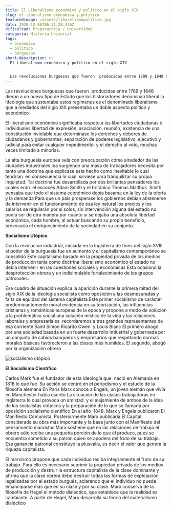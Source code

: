 ```yaml
---
title: El Liberalismo económico y político en el siglo XIX
slug: el-liberalismo-economica-y-politico
featuredimage: /assets/liberelismopolitico.jpg
date: 2020-12-06T06:31:28.436Z
dificultad: Preparatoria / Universidad
categoria: Historia Universal
tags:
  - economico
  - politico
  - burguesas
short-description: >-
  El Liberalismo económico y político en el siglo XIX


  Las revoluciones burguesas que fueron  producidas entre 1789 y 1848 dieron a un nuevo tipo de Estado
---
```

Las revoluciones burguesas que fueron  producidas entre 1789 y 1848 dieron a un nuevo tipo de Estado que los historiadores denominan liberal la ideología que sustentaba estos regímenes es el denominado liberalismo que a mediados del siglo XIX presentaba un doble aspecto político y económico

El liberalismo económico significaba respeto a las libertades ciudadanas e individuales libertad de expresión, asociación, reunión, existencia de una constitución inviolable que determinase los derechos y deberes de ciudadanos y gobernantes; separación de poderes legislativo, ejecutivo y judicial para evitar cualquier impedimento  y el derecho al voto, muchas veces limitado a minorías.

La alta burguesía europea veía con preocupación cómo alrededor de las ciudades industriales iba surgiendo una masa de trabajadores necesita por tanto una doctrina que explicase esta hecho como inevitable lo cual tendrían  en consecuencia lo cual  sirviese para tranquilizar su propia inquietud. Tal doctrina fue desarrollada por dos brillantes pensadores los cuales eran  el escocés Adam Smith y el británico Thomas Malthus  Smith pensaba que todo el sistema económico debía basarse en la ley de la oferta y la demanda Para que un país prosperase los gobiernos debían abstenerse de intervenir en el funcionamiento de esa ley natural los precios y los salarios se regularán por sí solos, sin intervención alguna del estado no podía ser de otra manera por cuanto si se dejaba una absoluta libertad económica, cada hombre, al actuar buscando su propio beneficio, provocaría el enriquecimiento de la sociedad en su conjunto.

**Socialismo Utópico** 

Con la revolución industrial, iniciada en la Inglaterra de fines del siglo XVIII el poder de la burguesía fue en aumento y el capitalismo contemporáneo se consolidó Este capitalismo basado en la propiedad privada de los medios de producción tenía como doctrina liberalismo económico el estado no debía intervenir en las cuestiones sociales y económicas Esto ocasionó la desprotección obrera y un indisimulable fortalecimiento de los grupos patronales.

Ese cuadro de situación explica la aparición durante la primera mitad del siglo XIX de la ideología socialista como oposición a las desmesuradas y falta de equidad del sistema capitalista Este primer socialismo de carácter predominantemente moral evidencia en su teorización, las influencias cristianas y románticas europeas de la época y propone a modo de solución a la problemática social una solución mística de la vida y las relaciones laborales y empresariales  recordaremos a tres grandes representantes de esa corriente Saint Simon Ricardo Owen  y Louis Blanc El primero abogó por una sociedad basada en un fuerte desarrollo industrial y gobernada por un conjunto de sabios banqueros y empresarios que respetando normas morales básicas favorecieron a las clases más humildes. El segundo, abogó por la organización obrera

![socialismo utópico](/assets/socialismoutopico.jpg "socialismo utópico ")

**El Socialismo Científico** 

Carlos Mark fue el fundador de esta ideología que  nació en Alemania en 1818 lo que fue  Su acción se centró en el periodismo y el estudio de la filosofía alemana En París Marx conoce a Engels, un joven alemán que vivía en Manchester había escrito La situación de las clases trabajadoras en Inglaterra lo cual provoca un amistad  y el alejamiento de ambos de la idea de los socialistas utópicos y la preparación de lo que se llamaría por oposición socialismo científico En el año  1848, Marx y Engels publicaron El Manifiesto Comunista. Posteriormente Marx publicaría El Capital considerada su obra más importante y la base junto con el Manifiesto del pensamiento marxistas Marx sostiene que en las relaciones de trabajo el obrero sólo recibe una pequeña porción de lo que él produce, pues se encuentra sometido a su patrón quien se apodera del fruto de su trabajo. Esa ganancia patronal constituye la plusvalía, es decir el valor que genera la riqueza capitalista.

El marxismo propone que cada individuo reciba íntegramente el fruto de su trabajo. Para ello es necesario suprimir la propiedad privada de los medios de producción y destruir la estructura capitalista de la clase dominante y afirma que la clase obrera debe destruir todas las formas de explotación legalizadas por el estado burgués, aclarando que el individuo no puede emanciparse más que en su clase y por su clase. Marx conserva de la filosofía de Hegel el método dialéctico, que establece que la realidad es cambiante. A partir de Hegel, Marx desarrolla su teoría del materialismo dialéctico